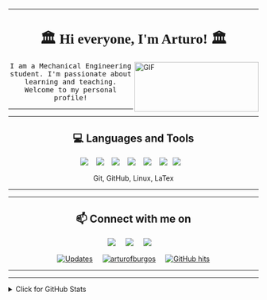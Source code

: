
---



<h1 align="center" style="font-family: 'Times', sans-serif;">🏛️  Hi everyone, I'm Arturo! 🏛️ </h1>  

<img align="right" height="100px" width="250px" alt="GIF" src="https://media.giphy.com/media/Nx0rz3jtxtEre/giphy.gif" />


<p align="center"> <samp> I am a Mechanical Engineering student. I'm passionate about learning and teaching. Welcome to my personal profile! 
  
  

<hr>
<hr>

<h2 align="center"> 💻 Languages and Tools</h2>
<p align="center">
  <img src="https://img.shields.io/badge/python%20-%343458f.svg?&style=for-the-badge&logo=python&logoColor=white" />&nbsp;&nbsp;&nbsp;
  <img src="https://img.shields.io/badge/c%20-%2300D9FF.svg?&style=for-the-badge&logo=c&logoColor=white" />&nbsp;&nbsp;&nbsp;
  <img src="https://img.shields.io/badge/Matlab%20-%343458f.svg?&style=for-the-badge&logo=Matlab&logoColor=white" />&nbsp;&nbsp;&nbsp;
  <img src="https://img.shields.io/badge/julia%20-%2300D9FF.svg?&style=for-the-badge&logo=julia&logoColor=white" />&nbsp;&nbsp;&nbsp;
  <img src="https://img.shields.io/badge/fortran%20-%343458f.svg?&style=for-the-badge&logo=fortran&logoColor=white" />&nbsp;&nbsp;&nbsp;
  </b>
  <img src="https://img.shields.io/badge/solidworks-red.svg?&style=for-the-badge&logo=SolidWorks&logoColor=white" />&nbsp;&nbsp;
  <img src="https://img.shields.io/badge/ansys-black.svg?&style=for-the-badge&logo=ansys&logoColor=yellow" />&nbsp;&nbsp;&nbsp;
</p>
<p align="center"> Git, GitHub, Linux, LaTex</p>

<hr>
<hr>

<h2  align="center">📫 Connect with me on</h2>
<p align="center">
  <a target="_blank"href="https://www.linkedin.com/in/arturofburgos/"><img src="https://img.shields.io/badge/linkedin-%230077B5.svg?&style=for-the-badge&logo=linkedin&logoColor=white" /></a>&nbsp;&nbsp;&nbsp;&nbsp;
  <a href="mailto:burgos.arturo.ufu@gmail.com?subject=Hi%20Arturo,%20From%20Github"><img src="https://img.shields.io/badge/gmail-%23D14836.svg?&style=for-the-badge&logo=gmail&logoColor=white" /></a>&nbsp;&nbsp;&nbsp;&nbsp;
  <a href="https://open.spotify.com/user/22izpiow2crgirhnndadakhta?si=7yn-hw1kRLm4MySifa-UPw"><img src="https://img.shields.io/badge/Spotify%20-%234553D.svg?style=for-the-badge&logo=spotify&logoColor=white"/></a>&nbsp;&nbsp;&nbsp;&nbsp;
</p>

<p align="center">
    <a href="https://github.com/arturofburgos?tab=followers" target="_blank"><img alt="Updates" src="https://img.shields.io/badge/--000000?style=flat-square&logo=RSS&logoColor=white"></a>&nbsp;&nbsp;&nbsp;&nbsp;
    <a href="https://github.com/arturofburgos" target="_blank"><img alt="arturofburgos" src="https://badges.pufler.dev/visits/arturofburgos/arturofburgos?logo=GitHub&label=visits&color=success&logoColor=white&style=flat-square"/></a>&nbsp;&nbsp;&nbsp;&nbsp;
    <!--<a href="https://github.com/alwinw" target="_blank"><img alt="profile hits" src="https://img.shields.io/jsdelivr/gh/hw/alwinw/alwinw?label=hits&style=flat-square"></a>-->
    <a href="https://github.com/arturofburgos/" target="_blank"><img alt="GitHub hits" src="https://img.shields.io/github/last-commit/arturofburgos/arturofburgos?label=profile%20updated&style=flat-square"></a>
</p>

<hr>
<hr>

<details>
<summary>Click for GitHub Stats</summary>
<p align="center">
    <img alt = "GitHub Stats" src="https://github-readme-stats.vercel.app/api?username=arturofburgos&show_icons=true&hide=issues&icon_color=000000&hide_border=true&title_color=5391FE&text_color=555">
    <br>
    <img alt = "Top Language" src="https://github-readme-stats.vercel.app/api/top-langs/?username=arturofburgos&hide=html,&hide_border=true&title_color=5391FE&text_color=555"
</p>
</details>
